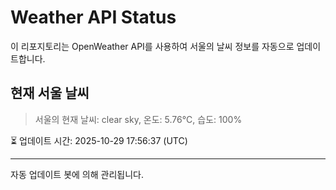 
# Weather API Status

이 리포지토리는 OpenWeather API를 사용하여 서울의 날씨 정보를 자동으로 업데이트합니다.

## 현재 서울 날씨
> 서울의 현재 날씨: clear sky, 온도: 5.76°C, 습도: 100%

⏳ 업데이트 시간: 2025-10-29 17:56:37 (UTC)

---
자동 업데이트 봇에 의해 관리됩니다.
